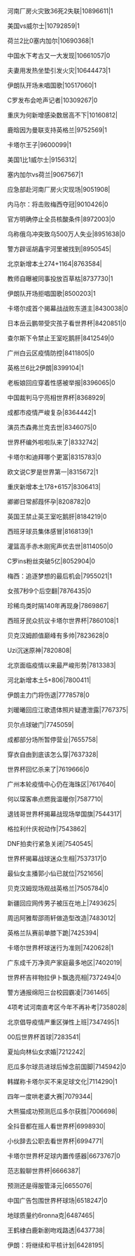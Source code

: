 河南厂房火灾致36死2失联|10896611|1

美国vs威尔士|10792859|1

荷兰2比0塞内加尔|10690368|1

中国水下考古又一大发现|10661057|0

夫妻用发热坐垫引发火灾|10644473|1

伊朗队开场未唱国歌|10517060|1

C罗发布会呛声记者|10309267|0

重庆为何新增感染数居高不下|10160812|

鹿晗因为曼联支持英格兰|9752569|1

卡塔尔王子|9600099|1

美国1比1威尔士|9156312|

塞内加尔vs荷兰|9067567|1

应急部赴河南厂房火灾现场|9051908|

内马尔：将击败梅西夺冠|9010426|0

官方明确停止全员核酸条件|8972003|0

乌称俄乌冲突致乌500万人失业|8951638|0

警方辟谣胡鑫宇河里被找到|8950545|

北京新增本土274+1164|8763584|

教师自曝被同事投放百草枯|8737730|1

伊朗队开场拒唱国歌|8500203|1

卡塔尔成首个揭幕战战败东道主|8430038|0

日本岳云鹏带受灾孩子看世界杯|8420851|0

查尔斯下令禁止王室吃鹅肝|8412549|0

广州白云区疫情防控|8411805|0

英格兰6比2伊朗|8399104|1

老板娘回应穿着性感被举报|8396065|0

中国裁判马宁亮相世界杯|8368929|

成都市疫情严峻复杂|8364442|1

演员杰森弗兰克去世|8346075|0

世界杯编外啦啦队来了|8332742|

卡塔尔和迪拜哪个更富|8315783|0

欧文说C罗是世界第一|8315672|1

重庆新增本土178+6157|8306413|

卿卿日常郝葭怀孕|8208782|0

英国王禁止英王室吃鹅肝|8184219|0

西班牙球员集体感冒|8168139|1

灌篮高手赤木刚宪声优去世|8114050|0

C罗ins粉丝突破5亿|8052904|0

梅西：追逐梦想的最后机会|7955021|1

女孩7秒9个后空翻|7876435|0

珍稀鸟类时隔140年再现身|7869867|

西班牙民众抗议卡塔尔世界杯|7860108|1

贝克汉姆颜值巅峰有多帅|7823628|0

Uzi沉迷原神|7820808|

北京面临疫情以来最严峻形势|7813383|

河北新增本土5+806|7800411|

伊朗主力门将伤退|7778578|0

刘暖曦回应江歌遗体照片疑遭泄露|7767375|

贝尔点球破门|7745059|

成都部分场所暂停营业|7655758|

穿衣自由到底该怎么穿|7637328|

世界杯回忆杀来了|7619666|0

广州本轮疫情中心仍在海珠区|7617640|

何以琛客串点燃我温暖你|7587710|

退钱哥世界杯揭幕战现场举国旗|7544317|

格拉利什庆祝动作|7543862|

DNF拍卖行紧急关闭|7540545|

世界杯揭幕战球迷众生相|7537317|0

最仙女主播郭小仙已就位|7521656|

贝克汉姆现场观战英格兰|7505784|0

新疆回应网传男子被压在地上|7493625|

周迅阿雅帮邵雨轩做造型改造|7483012|

英格兰队赛前单膝下跪|7425394|

卡塔尔世界杯球迷行为准则|7420628|1

广东成千万净资产家庭最多地区|7402019|

世界杯吉祥物拉伊卜飘逸亮相|7372494|0

警方通报绵阳三台校园霸凌|7361465|

4项考试河南直考区今年不再补考|7358028|

北京倡导疫情严重区弹性上班|7347495|1

00后世界杯首球|7283541|

夏灿向林仙女求婚|7212242|

厄瓜多尔球员进球后悼念前国脚|7145942|0

韩媒称卡塔尔买不来足球文化|7114290|1

四年一度哄老婆大赛|7079344|

大熊猫成功预测厄瓜多尔获胜|7006698|

全抖音都在摇人看世界杯|6998930|

小伙辞去公职去看世界杯|6994771|

卡塔尔世界杯足球内置传感器|6673767|0

范志毅聊世界杯|6666387|

预测还是得服管泽元|6655076|

中国广告包围世界杯球场|6518247|0

地球质量约6ronna克|6487465|

王鹤棣白鹿新剧吻戏路透|6437738|

伊朗：将继续和平核计划|6428195|

